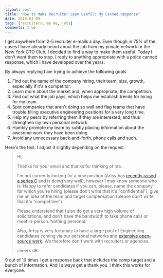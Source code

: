 ```yaml
---
layout: post
title: "How to Make Recruiter Spam Useful: My Canned Response"
date: 2015-01-09
tags: [recruiters, me me, jobs]
comments: true
---
```

I get anywhere from 2-5 recruiter e-mails a day. Even though in 75% of the cases I have already heard about the job from my private network or the New York CTO Club, I decided to find a way to make them useful. Today I don't want them to stop. I reply to anything appropriate with a polite canned response, which I have developed over the years.

By always replying I am trying to achieve the following goals.

1. Find out the name of the company hiring, their team, size, growth, especially if it's a competitor.
2. Learn more about the market and, when appropriate, the competition.
3. Find out what the job pays, which helps me establish trends for hiring for my team.
4. Spot companies that aren't doing so well and flag teams that have trouble filling executive engineering positions for a very long time.
5. Help my peers by referring them if they are interested, and thus strengthen my own personal network.
6. Humbly promote my team by subtly placing information about the awesome work they have been doing.
7. Avoid any unnecessary back-and-forth, phone calls and such.

Here's the text. I adjust it slightly depending on the request.

> Hi,
>
> Thanks for your email and thanks for thinking of me.
>
> I'm not currently looking for a new position (Artsy has [recently raised a series C](http://blogs.wsj.com/privateequity/2015/03/26/catterton-leads-25-million-funding-round-for-artsy/) and is doing very well), however I may know someone who is. Happy to refer candidates if you can, please, name the company for which you're hiring (please don't write that it's "confidential"), give me an idea of the team and target compensation (please don't write that it's "competitive").
>
> Please understand that I also do get a very high volume of solicitations, and don't have the bandwidth to take phone calls or meet in-person. Nothing personal.
>
> Also, Artsy is very fortunate to have a large pool of Engineering candidates coming via our personal networks and [extensive open-source work](http://artsy.github.io/open-source). We therefore don't work with recruiters or agencies.
>
> cheers
> dB.

9 out of 10 times I get a response back that includes the comp target and a bunch of information. And I always get a thank you. I think this works for everyone.
